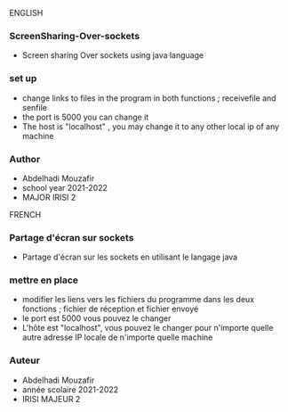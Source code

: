 ENGLISH

### ScreenSharing-Over-sockets
  * Screen sharing Over sockets using java language 
 
### set up 
  * change links to files in the program in both functions ; receivefile and senfile 
  * the port is 5000 you can change it 
  * The host is "localhost" , you may change it to any other local ip of any machine 
  
### Author 
  * Abdelhadi Mouzafir 
  * school year 2021-2022
  * MAJOR IRISI 2 


FRENCH

### Partage d'écran sur sockets
   * Partage d'écran sur les sockets en utilisant le langage java

### mettre en place
   * modifier les liens vers les fichiers du programme dans les deux fonctions ; fichier de réception et fichier envoyé
   * le port est 5000 vous pouvez le changer
   * L'hôte est "localhost", vous pouvez le changer pour n'importe quelle autre adresse IP locale de n'importe quelle machine

### Auteur
   * Abdelhadi Mouzafir
   * année scolaire 2021-2022
   * IRISI MAJEUR 2
